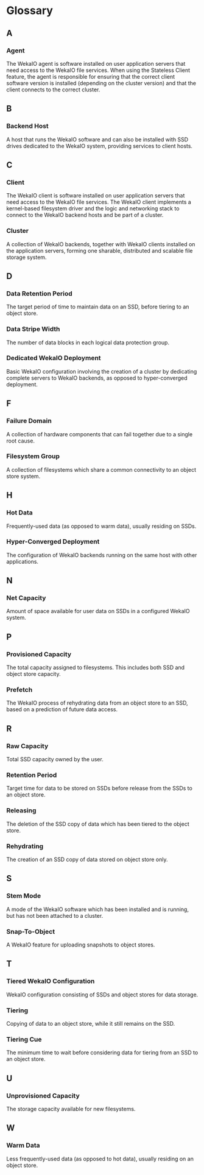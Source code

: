 # Glossary

## A

### Agent

The WekaIO agent is software installed on user application servers that need access to the WekaIO file services. When using the Stateless Client feature, the agent is responsible for ensuring that the correct client software version is installed \(depending on the cluster version\) and that the client connects to the correct cluster.  


## B

### Backend Host

A host that runs the WekaIO software and can also be installed with SSD drives dedicated to the WekaIO system, providing services to client hosts.

## C

### Client

The WekaIO client is software installed on user application servers that need access to the WekaIO file services. The WekaIO client implements a kernel-based filesystem driver and the logic and networking stack to connect to the WekaIO backend hosts and be part of a cluster.

### Cluster

A collection of WekaIO backends, together with WekaIO clients installed on the application servers, forming one sharable, distributed and scalable file storage system.

## D

### Data Retention Period 

The target period of time to maintain data on an SSD, before tiering to an object store.

### Data Stripe Width 

The number of data blocks in each logical data protection group.

### Dedicated WekaIO Deployment 

Basic WekaIO configuration involving the creation of a cluster by dedicating complete servers to WekaIO backends, as opposed to hyper-converged deployment.

## F

### Failure Domain

A collection of hardware components that can fail together due to a single root cause.

### Filesystem Group

A collection of filesystems which share a common connectivity to an object store system.

## H

### Hot Data

Frequently-used data \(as opposed to warm data\),  usually residing on SSDs.

### Hyper-Converged Deployment

The configuration of WekaIO backends running on the same host with other applications.

## N

### Net Capacity

Amount of space available for user data on SSDs in a configured WekaIO system.

## P

### Provisioned Capacity

The total capacity assigned to filesystems. This includes both SSD and object store capacity.

### Prefetch

The WekaIO process of rehydrating data from an object store to an SSD, based on a prediction of future data access.

## R

### Raw Capacity

Total SSD capacity owned by the user.

### Retention Period

Target time for data to be stored on SSDs before release from the SSDs to an object store.

### Releasing

The deletion of the SSD copy of data which has been tiered to the object store.

### Rehydrating

The creation of an SSD copy of data stored on object store only.

## S

### Stem Mode

A mode of the WekaIO software which has been installed and is running, but has not been attached to a cluster.

### Snap-To-Object

A WekaIO feature for uploading snapshots to object stores.

## T

### Tiered WekaIO Configuration

WekaIO configuration consisting of SSDs and object stores for data storage.

### Tiering

Copying of data to an object store, while it still remains on the SSD.

### Tiering Cue

The minimum time to wait before considering data for tiering from an SSD to an object store.

## U

### Unprovisioned Capacity

The storage capacity available for new filesystems.

## W

### Warm Data

Less frequently-used data \(as opposed to hot data\), usually residing on an object store.

